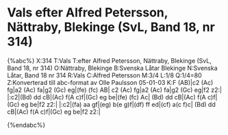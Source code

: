 # Vals efter Alfred Petersson, Nättraby, Blekinge (SvL, Band 18, nr 314)

{%abc%}
X:314
T:Vals
T:efter Alfred Petersson, Nättraby, Blekinge (SvL, Band 18, nr 314)
O:Nättraby, Blekinge
B:Svenska Låtar Blekinge
N:Svenska Låtar, Band 18 nr 314
R:Vals
C:Alfred Petersson
M:3/4
L:1/8
Q:1/4=80
Z:Konverterad till abc-format av  Olle Paulsson 05-01-03
K:F
(AB)|c2 (Ac) fg|a2 (Ac) fa|g2 (Gc) eg|(fe) (fc) AB|
c2 (Ac) fg|a2 (Ac) fa|g2 (Gc) eg|f2 z2:|
|:c2|(Bd) dd cB|(Ac) f(A c)f|(Gc) eg be|(fe) (fc) Ac|
(Bd) dd cB|(Ac) f(A c)f|(Gc) eg be|f2 z2:|
|:c2|(fa) aa gf|(eg) b(e g)f|(df) ff ed|(cf) a(c f)c|
(Bd) dd cB|(Ac) f(A c)f|(Gc) eg be|f2 z2:|

{%endabc%}

